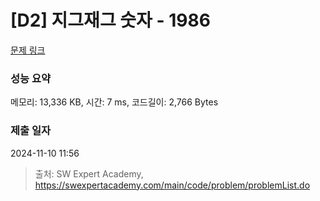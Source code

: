 # [D2] 지그재그 숫자 - 1986 

[문제 링크](https://swexpertacademy.com/main/code/problem/problemDetail.do?contestProbId=AV5PxmBqAe8DFAUq) 

### 성능 요약

메모리: 13,336 KB, 시간: 7 ms, 코드길이: 2,766 Bytes

### 제출 일자

2024-11-10 11:56



> 출처: SW Expert Academy, https://swexpertacademy.com/main/code/problem/problemList.do
